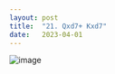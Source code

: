 ```yaml
---
layout: post
title:  "21. Qxd7+ Kxd7"
date:   2023-04-01
---
```


![image]({{site.url}}/assets/meetup_photos/2023-04-01.jpg)
